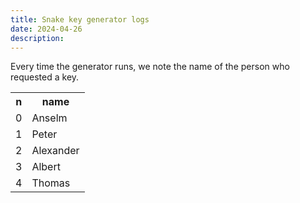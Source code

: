 ```yaml
---
title: Snake key generator logs
date: 2024-04-26
description: 
---
```


Every time the generator runs, we note the name of the person who requested a key.

<table class="collapse ba br2 b--black-10 pv2 ph3">
<tbody>
  <tr class="striped--light-gray">
    <th class="pv2 ph3 tl f6 fw6 ttu">n</th>
    <th class="pv2 ph3 tl f6 fw6 ttu">name</th>
  </tr>
  <tr>
    <td class="pv2 ph3">0</td>
    <td class="pv2 ph3">Anselm</td>
  </tr>
  <tr>
    <td class="pv2 ph3">1</td>
    <td class="pv2 ph3">Peter</td>
  </tr>
  <tr>
    <td class="pv2 ph3">2</td>
    <td class="pv2 ph3">Alexander</td>
  </tr>
  <tr>
    <td class="pv2 ph3">3</td>
    <td class="pv2 ph3">Albert</td>
  </tr>
  <tr>
    <td class="pv2 ph3">4</td>
    <td class="pv2 ph3">Thomas</td>
  </tr>
</tbody></table>
